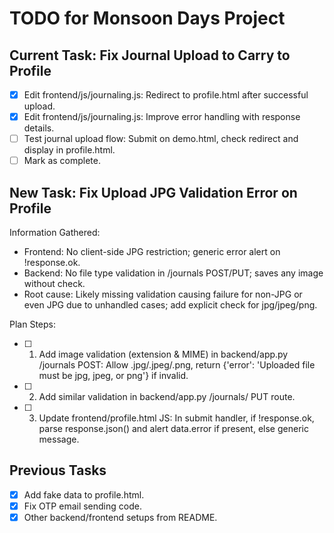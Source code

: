 # TODO for Monsoon Days Project

## Current Task: Fix Journal Upload to Carry to Profile

- [x] Edit frontend/js/journaling.js: Redirect to profile.html after successful upload.
- [x] Edit frontend/js/journaling.js: Improve error handling with response details.
- [ ] Test journal upload flow: Submit on demo.html, check redirect and display in profile.html.
- [ ] Mark as complete.

## New Task: Fix Upload JPG Validation Error on Profile

Information Gathered:
- Frontend: No client-side JPG restriction; generic error alert on !response.ok.
- Backend: No file type validation in /journals POST/PUT; saves any image without check.
- Root cause: Likely missing validation causing failure for non-JPG or even JPG due to unhandled cases; add explicit check for jpg/jpeg/png.

Plan Steps:
- [ ] 1. Add image validation (extension & MIME) in backend/app.py /journals POST: Allow .jpg/.jpeg/.png, return {'error': 'Uploaded file must be jpg, jpeg, or png'} if invalid.
- [ ] 2. Add similar validation in backend/app.py /journals/<id> PUT route.
- [ ] 3. Update frontend/profile.html JS: In submit handler, if !response.ok, parse response.json() and alert data.error if present, else generic message.

## Previous Tasks
- [x] Add fake data to profile.html.
- [x] Fix OTP email sending code.
- [x] Other backend/frontend setups from README.

